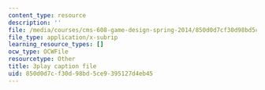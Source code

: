 ```yaml
---
content_type: resource
description: ''
file: /media/courses/cms-608-game-design-spring-2014/850d0d7cf30d98bd5ce9395127d4eb45_1506650.srt
file_type: application/x-subrip
learning_resource_types: []
ocw_type: OCWFile
resourcetype: Other
title: 3play caption file
uid: 850d0d7c-f30d-98bd-5ce9-395127d4eb45
---
```

